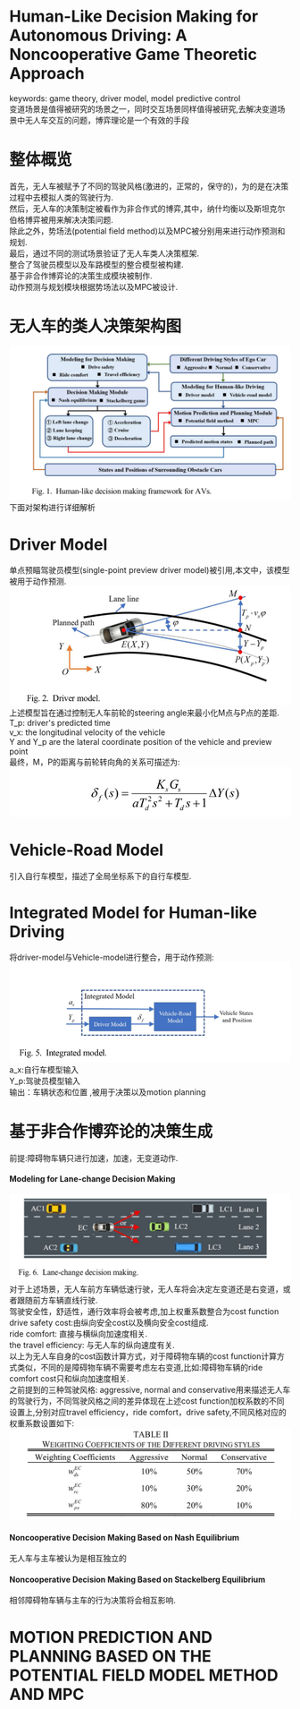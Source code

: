 # Human-Like Decision Making for Autonomous Driving: A Noncooperative Game Theoretic Approach
keywords: game theory, driver model, model predictive control <br>
变道场景是值得被研究的场景之一，同时交互场景同样值得被研究,去解决变道场景中无人车交互的问题，博弈理论是一个有效的手段<br>

# 整体概览
首先，无人车被赋予了不同的驾驶风格(激进的，正常的，保守的)，为的是在决策过程中去模拟人类的驾驶行为. <br>
然后，无人车的决策制定被看作为非合作式的博弈,其中，纳什均衡以及斯坦克尔伯格博弈被用来解决决策问题.<br>
除此之外，势场法(potential field method)以及MPC被分别用来进行动作预测和规划. <br>
最后，通过不同的测试场景验证了无人车类人决策框架. <br>
整合了驾驶员模型以及车路模型的整合模型被构建. <br>
基于非合作博弈论的决策生成模块被制作. <br>
动作预测与规划模块根据势场法以及MPC被设计. <br>
# 无人车的类人决策架构图
![human-like framework](https://github.com/MA-JIE/Reinforcement-Learning-MJ/blob/master/%E6%B7%B1%E5%BA%A6%E5%BC%BA%E5%8C%96%E5%AD%A6%E4%B9%A0/paper/img/human-like.png) <br>
下面对架构进行详细解析 <br>
# Driver Model
单点预瞄驾驶员模型(single-point preview driver model)被引用,本文中，该模型被用于动作预测. <br>
![driver_model](https://github.com/MA-JIE/Reinforcement-Learning-MJ/blob/master/%E6%B7%B1%E5%BA%A6%E5%BC%BA%E5%8C%96%E5%AD%A6%E4%B9%A0/paper/img/driver_model.png) <br>
上述模型旨在通过控制无人车前轮的steering angle来最小化M点与P点的差距. <br>
T_p: driver's predicted time <br>
v_x: the longitudinal velocity of the vehicle <br>
Y and Y_p are the lateral coordinate position of the vehicle and preview point <br>
最终，M，P的距离与前轮转向角的关系可描述为: <br>
![driver_model](https://github.com/MA-JIE/Reinforcement-Learning-MJ/blob/master/%E6%B7%B1%E5%BA%A6%E5%BC%BA%E5%8C%96%E5%AD%A6%E4%B9%A0/paper/img/driver_model1.png) <br>
# Vehicle-Road Model
引入自行车模型，描述了全局坐标系下的自行车模型.<br>

# Integrated Model for Human-like Driving
将driver-model与Vehicle-model进行整合，用于动作预测: <br>
![integrated_model](https://github.com/MA-JIE/Reinforcement-Learning-MJ/blob/master/%E6%B7%B1%E5%BA%A6%E5%BC%BA%E5%8C%96%E5%AD%A6%E4%B9%A0/paper/img/integrated_model.png) <br>
a_x:自行车模型输入 <br>
Y_p:驾驶员模型输入 <br>
输出：车辆状态和位置 ,被用于决策以及motion planning <br>

# 基于非合作博弈论的决策生成
前提:障碍物车辆只进行加速，加速，无变道动作.<br>
#### Modeling for Lane-change Decision Making
![lane_change](https://github.com/MA-JIE/Reinforcement-Learning-MJ/blob/master/%E6%B7%B1%E5%BA%A6%E5%BC%BA%E5%8C%96%E5%AD%A6%E4%B9%A0/paper/img/lane_change.png) <br>
对于上述场景，无人车前方车辆低速行驶，无人车将会决定左变道还是右变道，或者跟随前方车辆直线行驶.<br>
驾驶安全性，舒适性，通行效率将会被考虑,加上权重系数整合为cost function <br>
drive safety cost:由纵向安全cost以及横向安全cost组成.<br>
ride comfort: 直接与横纵向加速度相关. <br>
the travel efficiency: 与无人车的纵向速度有关. <br>
以上为无人车自身的cost函数计算方式，对于障碍物车辆的cost function计算方式类似，不同的是障碍物车辆不需要考虑左右变道,比如:障碍物车辆的ride comfort cost只和纵向加速度相关.<br> 
之前提到的三种驾驶风格: aggressive, normal and conservative用来描述无人车的驾驶行为，不同驾驶风格之间的差异体现在上述cost function加权系数的不同设置上,分别对应travel efficiency，ride comfort，drive safety,不同风格对应的权重系数设置如下:<br>
![lane_change](https://github.com/MA-JIE/Reinforcement-Learning-MJ/blob/master/%E6%B7%B1%E5%BA%A6%E5%BC%BA%E5%8C%96%E5%AD%A6%E4%B9%A0/paper/img/driving_style.png) <br>
#### Noncooperative Decision Making Based on Nash Equilibrium
无人车与主车被认为是相互独立的 <br>
#### Noncooperative Decision Making Based on Stackelberg Equilibrium
相邻障碍物车辆与主车的行为决策将会相互影响. <br>
# MOTION PREDICTION AND PLANNING BASED ON THE POTENTIAL FIELD MODEL METHOD AND MPC



